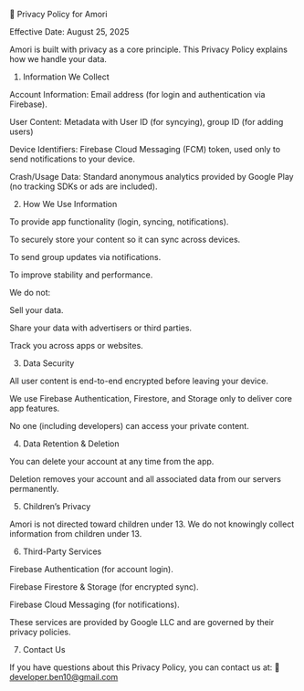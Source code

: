 📜 Privacy Policy for Amori

Effective Date: August 25, 2025

Amori is built with privacy as a core principle. This Privacy Policy explains how we handle your data.

1. Information We Collect

Account Information: Email address (for login and authentication via Firebase).

User Content: Metadata with User ID (for syncying), group ID (for adding users)

Device Identifiers: Firebase Cloud Messaging (FCM) token, used only to send notifications to your device.

Crash/Usage Data: Standard anonymous analytics provided by Google Play (no tracking SDKs or ads are included).

2. How We Use Information

To provide app functionality (login, syncing, notifications).

To securely store your content so it can sync across devices.

To send group updates via notifications.

To improve stability and performance.

We do not:

Sell your data.

Share your data with advertisers or third parties.

Track you across apps or websites.

3. Data Security

All user content is end-to-end encrypted before leaving your device.

We use Firebase Authentication, Firestore, and Storage only to deliver core app features.

No one (including developers) can access your private content.

4. Data Retention & Deletion

You can delete your account at any time from the app.

Deletion removes your account and all associated data from our servers permanently.

5. Children’s Privacy

Amori is not directed toward children under 13. We do not knowingly collect information from children under 13.

6. Third-Party Services

Firebase Authentication (for account login).

Firebase Firestore & Storage (for encrypted sync).

Firebase Cloud Messaging (for notifications).

These services are provided by Google LLC and are governed by their privacy policies.

7. Contact Us

If you have questions about this Privacy Policy, you can contact us at:
📧 developer.ben10@gmail.com
